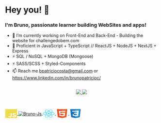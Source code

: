 # Hey you! 👋

### I'm Bruno, passionate learner building WebSites and apps!


- 🔭 I’m currently working on Front-End and Back-End - Building the website for challengedobem.com
- 🌱 Proficient in JavaScript + TypeScript // ReactJS + NodeJS + NextJS + Express  
- ⚡ SQL / NoSQL + MongoDB (Mongoose) 
- ⚡ SASS/SCSS + Styled-Components
- 📫 Reach me bpatriciocosta@gmail.com or https://www.linkedin.com/in/brunopatricioc/

##

<div align="center">

  <a href="https://github.com/devbpatriciocosta">
  <img height="180em" src="https://github-readme-stats.vercel.app/api?username=devbpatriciocosta&show_icons=true&theme=dark&include_all_commits=true&count_private=true"/>
  <img height="180em" src="https://github-readme-stats.vercel.app/api/top-langs/?username=devbpatriciocosta&layout=compact&langs_count=7&theme=dark"/>
  
</div>

##

<div style="display: inline_block"><br>

  <img align="center" alt="Bruno-Js" height="30" width="40" src="https://raw.githubusercontent.com/devicons/devicon/master/icons/javascript/javascript-plain.svg">
  <img align="center" alt="Bruno-Js" height="30" width="40" src="https://cdn.worldvectorlogo.com/logos/typescript-2.svg">
  <img align="center" alt="Bruno-React" height="30" width="40" src="https://raw.githubusercontent.com/devicons/devicon/master/icons/react/react-original.svg">
  <img align="center" alt="Bruno-HTML" height="30" width="40" src="https://raw.githubusercontent.com/devicons/devicon/master/icons/html5/html5-original.svg">
  <img align="center" alt="Bruno-CSS" height="30" width="40" src="https://raw.githubusercontent.com/devicons/devicon/master/icons/css3/css3-original.svg">

</div>
